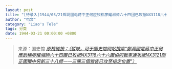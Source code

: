```yaml
---
layout: post
title: "[待录入]1944/03/21郑洞国电蒋中正何应钦称廖耀湘师六十四团已攻抵NX3118六十六团协同战车连攻抵NX3121刻正围歼中另新三十八师一一三团三个营皆已攻至指定位置"
author: "电文"
category: "Liao's Tele"
tags: 分类
date: 1944-03-21 00:00:00 +0800
---
```

> 来源：国史馆 [*原档链接：（暂缺，可于国史馆网站搜索“鄭洞國電蔣中正何應欽稱廖耀湘師六十四團已攻抵NX3118六十六團協同戰車連攻抵NX3121刻正圍殲中另新三十八師一一三團三個營皆已攻至指定位置”）*]()
